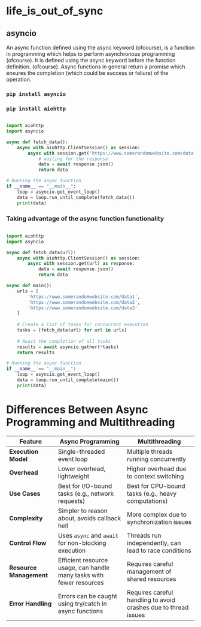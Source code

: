 # life_is_out_of_sync
## asyncio

An async function defined using the async keyword (ofcourse), is a function in programming which helps to perform asynchronous programming (ofcourse). It is defined using the async keyword before the function definition. (ofcourse). Async functions in general return a promise which ensures the completion (which could be success or faliure) of the operation.

### ``` pip install asyncio ```
### ``` pip install aiohttp ```

```python 

import aiohttp
import asyncio

async def fetch_data():
    async with aiohttp.ClientSession() as session:
        async with session.get('https://www.somerandomwebsite.com/data') as response:
            # waiting for the response
            data = await response.json()
            return data

# Running the async function
if __name__ == "__main__":
    loop = asyncio.get_event_loop()
    data = loop.run_until_complete(fetch_data())
    print(data)
```

### Taking advantage of the async function functionality

```python 

import aiohttp
import asyncio

async def fetch_data(url):
    async with aiohttp.ClientSession() as session:
        async with session.get(url) as response:
            data = await response.json()
            return data

async def main():
    urls = [
        'https://www.somerandomwebsite.com/data1',
        'https://www.somerandomwebsite.com/data2',
        'https://www.somerandomwebsite.com/data3'
    ]
    
    # Create a list of tasks for concurrent execution
    tasks = [fetch_data(url) for url in urls]
    
    # Await the completion of all tasks
    results = await asyncio.gather(*tasks)
    return results

# Running the async function
if __name__ == "__main__":
    loop = asyncio.get_event_loop()
    data = loop.run_until_complete(main())
    print(data)

```


# Differences Between Async Programming and Multithreading

| Feature                | Async Programming                          | Multithreading                          |
|------------------------|-------------------------------------------|-----------------------------------------|
| **Execution Model**    | Single-threaded event loop                | Multiple threads running concurrently   |
| **Overhead**           | Lower overhead, lightweight                | Higher overhead due to context switching |
| **Use Cases**          | Best for I/O-bound tasks (e.g., network requests) | Best for CPU-bound tasks (e.g., heavy computations) |
| **Complexity**         | Simpler to reason about, avoids callback hell | More complex due to synchronization issues |
| **Control Flow**       | Uses `async` and `await` for non-blocking execution | Threads run independently, can lead to race conditions |
| **Resource Management**| Efficient resource usage, can handle many tasks with fewer resources | Requires careful management of shared resources |
| **Error Handling**     | Errors can be caught using try/catch in async functions | Requires careful handling to avoid crashes due to thread issues |


